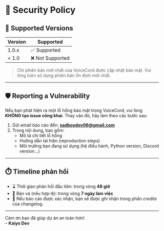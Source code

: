 # 🔐 Security Policy

## 📌 Supported Versions

| Version | Supported          |
| ------- | ------------------ |
| 1.0.x   | ✅ Supported        |
| < 1.0   | ❌ Not Supported    |

> Chỉ phiên bản mới nhất của VoiceCord được cập nhật bảo mật. Vui lòng luôn sử dụng phiên bản ổn định mới nhất.

---

## 🛡️ Reporting a Vulnerability

Nếu bạn phát hiện ra một lỗ hổng bảo mật trong VoiceCord, vui lòng **KHÔNG tạo issue công khai**. Thay vào đó, hãy làm theo các bước sau:

1. Gửi email báo cáo đến: **sadboydev06@gmail.com**
2. Trong nội dung, bao gồm:
   - Mô tả chi tiết lỗ hổng
   - Hướng dẫn tái hiện (reproduction steps)
   - Môi trường bạn đang sử dụng (hệ điều hành, Python version, Discord version...)

---

## ⏱️ Timeline phản hồi

- ⌛ Thời gian phản hồi đầu tiên: trong vòng **48 giờ**
- 📅 Bản vá (nếu hợp lệ): trong vòng **7 ngày làm việc**
- 🤝 Nếu báo cáo được xác nhận, bạn sẽ được ghi nhận trong phần *credits* của changelog.

---

Cảm ơn bạn đã giúp dự án an toàn hơn!  
– **Kaiyo Dev**
